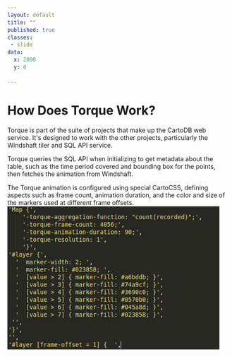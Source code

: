 ```yaml
---
layout: default
title: ""
published: true
classes:
 - slide
data:
  x: 2000
  y: 0

---
```


# How Does Torque Work? #

Torque is part of the suite of projects that make up the CartoDB web service.
It's designed to work with the other projects, particularly the Windshaft tiler and SQL API service.

Torque queries the SQL API when initializing to get metadata about the table, such as the time 
period covered and bounding box for the points, then fetches the animation from Windshaft.

The Torque animation is configured using special CartoCSS, defining aspects such as frame count,
animation duration, and the color and size of the markers used at different frame offsets.
![Screenshot](img/torque_cartocss.png "Torque CartoCSS")